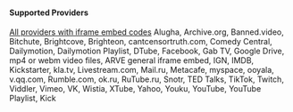 
#### Supported Providers ####

[All providers with iframe embed codes](https://nextgenthemes.com/plugins/arve/documentation/#general-iframe-embedding)
Alugha, Archive.org, Banned.video, Bitchute, Brightcove, Brighteon, cantcensortruth.com, Comedy Central, Dailymotion, Dailymotion Playlist, DTube, Facebook, Gab TV, Google Drive, mp4 or webm video files, ARVE general iframe embed, IGN, IMDB, Kickstarter, kla.tv, Livestream.com, Mail.ru, Metacafe, myspace, ooyala, v.qq.com, Rumble.com, ok.ru, RuTube.ru, Snotr, TED Talks, TikTok, Twitch, Viddler, Vimeo, VK, Wistia, XTube, Yahoo, Youku, YouTube, YouTube Playlist, Kick